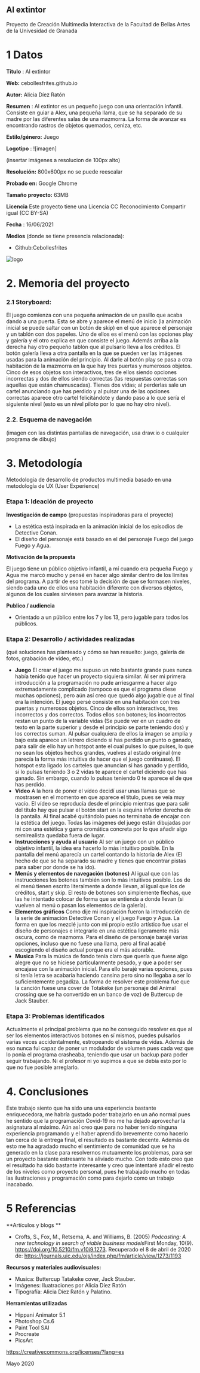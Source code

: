 ## Al extintor

Proyecto de Creación Multimedia Interactiva de la  Facultad de Bellas Artes de la Univesidad de Granada



# 1 Datos 



**Titulo** : Al extintor

**Web:**   cebollesfrites.github.io

**Autor:**  Alicia Díez Ratón

**Resumen** : Al extintor es un pequeño juego con una orientación infantil. Consiste en guiar a Alex, una pequeña llama, que se ha separado de su madre por las diferentes salas de una mazmorra. La forma de avanzar es encontrando rastros de objetos quemados, ceniza, etc.

**Estilo/género:**  Juego

**Logotipo** : ![imagen]

(insertar imágenes a resolucion de 100px alto)

**Resolución:** 800x600px no se puede reescalar 

**Probado en:**   Google Chrome 

**Tamaño proyecto:** 63MB

**Licencia** Este proyecto tiene una Licencia CC Reconocimiento Compartir igual (CC BY-SA)

**Fecha** : 16/06/2021

**Medios** (donde se tiene presencia relacionada):

- Github:Cebollesfrites


![logo](https://github.com/Cebollesfrites/cebollesfrites.github.io/blob/master/logo.png)

# 2. Memoria del proyecto 

### 2.1 Storyboard: 
 El juego comienza con una pequeña animación de un pasillo que acaba dando a una puerta. Esta se abre y aparece el menú de inicio (la animación inicial se puede saltar con un botón de skip) en el que aparece el personaje y un tablón con dos papeles. Uno de ellos es el menú con las opciones play y galería y el otro explica en que consiste el juego. Además arriba a la derecha hay otro pequeño tablón que al pulsarlo lleva a los créditos. 
 El botón galería lleva a otra pantalla en la que se pueden ver las imágenes usadas para la animación del principio. Al darle al botón play se pasa a otra habitación de la mazmorra en la que hay tres puertas y numerosos objetos. Cinco de esos objetos son interactivos, tres de ellos siendo opciones incorrectas y dos de ellos siendo correctas (las respuestas correctas son aquellas que están chamuscadas). Tienes dos vidas; al perderlas sale un cartel anunciando que has perdido y al pulsar una de las opciones correctas aparece otro cartel felicitándote y dando paso a lo que sería el siguiente nivel (esto es un nivel piloto por lo que no hay otro nivel).




### 2.2. Esquema de navegación 



(imagen con las distintas pantallas de navegación, usa draw.io o cualquier programa de dibujo)







# 3. Metodología

Metodología de desarrollo de productos multimedia basado en una metodología de UX (User Experience)



### Etapa 1: Ideación de proyecto

**Investigación de campo** (propuestas inspiradoras para el proyecto)

- La estética está inspirada en la animación inicial de los episodios de Detective Conan.
- El diseño del personaje está basado en el del personaje Fuego del juego Fuego y Agua.



**Motivación de la propuesta** 

El juego tiene un público objetivo infantil, a mí cuando era pequeña Fuego y Agua me marcó mucho y pensé en hacer algo similar dentro de los límites del programa. A partir de eso tomé la decisión de que se formasen niveles, siendo cada uno de ellos una habitación diferente con diversos objetos, algunos de los cuales sirviesen para avanzar la historia.



**Publico / audiencia**

- Orientado a un público entre los 7 y los 13, pero jugable para todos los públicos.





### Etapa 2: Desarrollo / actividades realizadas

(qué soluciones has planteado y cómo se han resuelto: juego, galería de fotos, grabación de video, etc.)

- **Juego**  El crear el juego me supuso un reto bastante grande pues nunca había tenido que hacer un proyecto siquiera similar. Al ser mi primera introducción a la programación no pude arriesgarme a hacer algo extremadamente complicado (tampoco es que el programa diese muchas opciones), pero aún así creo que quedó algo jugable que al final era la intención. 
El juego persé consiste en una habitación con tres puertas y numerosos objetos. Cinco de ellos son interactivos, tres incorrectos y dos correctos. Todos ellos son botones; los incorrectos restan un punto de la variable vidas (Se puede ver en un cuadro de texto en la parte superior y desde el principio se parte teniendo dos) y los correctos suman. Al pulsar cualquiera de ellos la imagen se amplía y bajo esta aparece un letrero diciendo si has perdido un punto o ganado, para salir de ello hay un  hotspot ante el cual pulses lo que pulses, lo que no sean los objetos hechos grandes, vuelves al estado original (me parecía la forma más intuitiva de hacer que el juego continuase). El hotspot esta ligado los carteles que anuncian si has ganado y perdido, si lo pulsas teniendo 3 o 2 vidas te aparece el cartel diciendo que has ganado. Sin embargo, cuando lo pulsas teniendo 0 te aparece el de que has perdido. 
- **Video** A la hora de poner el vídeo decidí usar unas llamas que se mostrasen en el momento en que aparece el título, pues se veía muy vacío. El vídeo se reproducía desde el principio mientras que para salir del título hay que pulsar el botón start en la esquina inferior derecha de la pantalla. Al final acabé quitándolo pues no terminaba de encajar con la estética del juego. Todas las imágenes del juego están dibujadas por mi con una estética y gama cromática concreta por lo que añadir algo semirealista quedaba fuera de lugar. 
- **Instrucciones y ayuda al usuario** Al ser un juego con un público objetivo infantil, la idea era hacerlo lo más intuitivo posible. En la pantalla del menú aparecía un cartel contando la historia de Alex (El hecho de que se ha separado  su madre y tienes que encontrar pistas para saber por donde se ha ido).
- **Menús y elementos de navegación (botones)** Al igual que con las instrucciones los botones también son lo más intuitivos posible. Los de el menú tienen escrito literalmente a donde llevan, al igual que los de créditos, start y skip. El resto de botones son simplemente flechas, que las he intentado colocar de forma que se entienda a donde llevan (si vuelven al menú o pasan los elementos de la galería). 
- **Elementos gráficos** Como dije mi inspiración fueron la introducción de la serie de animación Detective Conan y el juego Fuego y Agua. La forma en que los mezclé junto con mi propio estilo artístico fue usar el diseño de personajes e integrarlo en una estética ligeramente más oscura, como de mazmorra. Para el diseño de personaje barajé varias opciones, incluso que no fuese una llama, pero al final acabé escogiendo el diseño actual porque era el más adorable.
- **Musica** Para la música de fondo tenía claro que quería que fuese algo alegre que no se hiciese particularmente pesado, y que a poder ser encajase con la animación inicial. Para ello barajé varias opciones, pues si tenía letra se acabaría haciendo cansina pero sino no llegaba a ser lo suficientemente pegadiza. La forma de resolver este problema fue que la canción fuese una cover de Totakeke (un personaje del Animal crossing que se ha convertido en un banco de voz) de  Buttercup de Jack Stauber.


### Etapa 3: Problemas identificados

Actualmente el principal problema que no he conseguido resolver es que al ser los elementos interactivos botones en sí mismos, puedes pulsarlos varias veces accidentalmente, estropeando el sistema de vidas.
Además de eso nunca fui capaz de poner un modulador de volumen pues cada vez que lo ponía el programa crasheaba, teniendo que usar un backup para poder seguir trabajando. Ni el profesor ni yo supimos a que se debía esto por lo que no fue posible arreglarlo.

# 4. Conclusiones 
 Este trabajo siento que ha sido una una experiencia bastante enriquecedora, me habría gustado poder trabajarlo en un año normal pues he sentido que la programación Covid-19 no me ha dejado aprovechar la asignatura al máximo. Aún así creo que para no haber tenido ninguna experiencia programando y el haber aprendido brevemente como hacerlo tan cerca de la entrega final, el resultado es bastante decente. 
 Además de esto me ha agradado mucho el sentimiento de comunidad que se ha generado en la clase para resolvernos mutuamente los problemas, para ser un proyecto bastante estresante ha aliviado mucho.
 Con todo esto creo que el resultado ha sido bastante interesante y creo que intentaré añadir el resto de los niveles como proyecto personal, pues he trabajado mucho en todas las ilustraciones y programación como para dejarlo como un trabajo inacabado.







# 5 Referencias 

**Artículos y blogs ** 

- Crofts, S., Fox, M., Retsema, A. and Williams, B. (2005) *Podcasting: A new technology in search of viable business models*First Monday, 10(9). https://doi.org/10.5210/fm.v10i9.1273. Recuperado el 8 de abril de 2020 de: https://journals.uic.edu/ojs/index.php/fm/article/view/1273/1193

**Recursos y materiales audiovisuales:**

* Musica: Buttercup Tatakeke cover, Jack Stauber.  
* Imágenes: Iluatraciones por Alicia Díez Ratón
* Tipografía: Alicia Díez Ratón y Palatino. 

**Herramientas utilizadas**

- Hippani Animator 5.1
- Photoshop Cs.6
- Paint Tool SAI
- Procreate
- PicsArt




https://creativecommons.org/licenses/?lang=es

Mayo 2020
